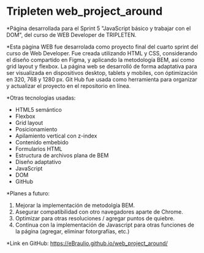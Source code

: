 # Tripleten web_project_around

\*Página desarrollada para el Sprint 5 "JavaScript básico y trabajar con el DOM", del curso de WEB Developer de TRIPLETEN.

\*Esta pàgina WEB fue desarrolada como proyecto final del cuarto sprint del curso de Web Developer. Fue creada utilizando HTML y CSS, considerando el diseño compartido en Figma, y aplicando la metodología BEM, así como grid layout y flexbox.
La página web se desarrolló de forma adaptativa para ser visualizada en dispositivos desktop, tablets y mobiles, con óptimización en 320, 768 y 1280 px.
Git Hub fue usada como herramienta para organizar y actualizar el proyecto en el repositorio en línea.

\*Otras tecnologìas usadas:

- HTML5 semántico
- Flexbox
- Grid layout
- Posicionamiento
- Apilamiento vertical con z-index
- Contenido embebido
- Formularios HTML
- Estructura de archivos plana de BEM
- Diseño adaptativo
- JavaScript
- DOM
- GitHub

\*Planes a futuro:

1. Mejorar la implementación de metodolgía BEM.
2. Asegurar compatibilidad con otro navegadores aparte de Chrome.
3. Optimizar para otras resoluciones / agregar puntos de quiebre.
4. Continua con la implementación de Javascript para otras funciones de la página (agregar, eliminar fotorgrafías, etc.)

\*Link en GitHub:
https://eBraulio.github.io/web_project_around/

